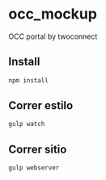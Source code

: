 # occ_mockup
OCC portal by twoconnect

## Install
```sh
npm install
```

## Correr estilo
```sh
gulp watch
```

## Correr sitio
```sh
gulp webserver
```
